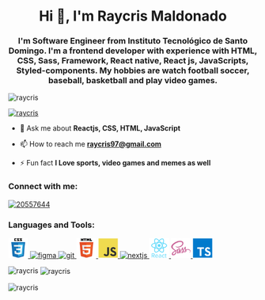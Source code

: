<h1 align="center">Hi 👋, I'm Raycris Maldonado</h1>
<h3 align="center">I'm Software Engineer from Instituto Tecnológico de Santo Domingo. I'm a frontend developer with experience with HTML, CSS, Sass, Framework,  React native, React js, JavaScripts, Styled-components. My hobbies are watch football soccer, baseball, basketball and play video games.</h3>

<p align="left"> <img src="https://komarev.com/ghpvc/?username=raycris&label=Profile%20views&color=0e75b6&style=flat" alt="raycris" /> </p>

<p align="left"> <a href="https://github.com/ryo-ma/github-profile-trophy"><img src="https://github-profile-trophy.vercel.app/?username=raycris" alt="raycris" /></a> </p>

- 💬 Ask me about **Reactjs, CSS, HTML, JavaScript**

- 📫 How to reach me **raycris97@gmail.com**

- ⚡ Fun fact **I Love sports, video games and memes as well**

<h3 align="left">Connect with me:</h3>
<p align="left">
<a href="https://stackoverflow.com/users/20557644" target="blank"><img align="center" src="https://raw.githubusercontent.com/rahuldkjain/github-profile-readme-generator/master/src/images/icons/Social/stack-overflow.svg" alt="20557644" height="30" width="40" /></a>
</p>

<h3 align="left">Languages and Tools:</h3>
<p align="left"> <a href="https://www.w3schools.com/css/" target="_blank" rel="noreferrer"> <img src="https://raw.githubusercontent.com/devicons/devicon/master/icons/css3/css3-original-wordmark.svg" alt="css3" width="40" height="40"/> </a> <a href="https://www.figma.com/" target="_blank" rel="noreferrer"> <img src="https://www.vectorlogo.zone/logos/figma/figma-icon.svg" alt="figma" width="40" height="40"/> </a> <a href="https://git-scm.com/" target="_blank" rel="noreferrer"> <img src="https://www.vectorlogo.zone/logos/git-scm/git-scm-icon.svg" alt="git" width="40" height="40"/> </a> <a href="https://www.w3.org/html/" target="_blank" rel="noreferrer"> <img src="https://raw.githubusercontent.com/devicons/devicon/master/icons/html5/html5-original-wordmark.svg" alt="html5" width="40" height="40"/> </a> <a href="https://developer.mozilla.org/en-US/docs/Web/JavaScript" target="_blank" rel="noreferrer"> <img src="https://raw.githubusercontent.com/devicons/devicon/master/icons/javascript/javascript-original.svg" alt="javascript" width="40" height="40"/> </a> <a href="https://nextjs.org/" target="_blank" rel="noreferrer"> <img src="https://cdn.worldvectorlogo.com/logos/nextjs-2.svg" alt="nextjs" width="40" height="40"/> </a> <a href="https://reactjs.org/" target="_blank" rel="noreferrer"> <img src="https://raw.githubusercontent.com/devicons/devicon/master/icons/react/react-original-wordmark.svg" alt="react" width="40" height="40"/> </a> <a href="https://sass-lang.com" target="_blank" rel="noreferrer"> <img src="https://raw.githubusercontent.com/devicons/devicon/master/icons/sass/sass-original.svg" alt="sass" width="40" height="40"/> </a> <a href="https://www.typescriptlang.org/" target="_blank" rel="noreferrer"> <img src="https://raw.githubusercontent.com/devicons/devicon/master/icons/typescript/typescript-original.svg" alt="typescript" width="40" height="40"/> </a> </p>

<p><img align="left" src="https://github-readme-stats.vercel.app/api/top-langs?username=raycris&show_icons=true&locale=en&layout=compact" alt="raycris" /></p>

<p>&nbsp;<img align="center" src="https://github-readme-stats.vercel.app/api?username=raycris&show_icons=true&locale=en" alt="raycris" /></p>

<p><img align="center" src="https://github-readme-streak-stats.herokuapp.com/?user=raycris&" alt="raycris" /></p>
